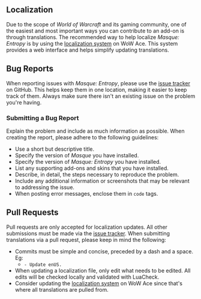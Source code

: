 ## Localization

Due to the scope of _World of Warcraft_ and its gaming community, one of the easiest and most important ways you can contribute to an add-on is through translations. The recommended way to help localize _Masque: Entropy_ is by using the [localization system] on WoW Ace. This system provides a web interface and helps simplify updating translations.

## Bug Reports

When reporting issues with _Masque: Entropy_, please use the [issue tracker] on GitHub. This helps keep them in one location, making it easier to keep track of them. Always make sure there isn't an existing issue on the problem you're having.

### Submitting a Bug Report

Explain the problem and include as much information as possible. When creating the report, please adhere to the following guidelines:

- Use a short but descriptive title.
- Specify the version of _Masque_ you have installed.
- Specify the version of _Masque: Entropy_ you have installed.
- List any supporting add-ons and skins that you have installed.
- Describe, in detail, the steps necessary to reproduce the problem.
- Include any additional information or screenshots that may be relevant to addressing the issue.
- When posting error messages, enclose them in `code` tags.

## Pull Requests

Pull requests are only accepted for localization updates. All other submissions must be made via the [issue tracker]. When submitting translations via a pull request, please keep in mind the following:

- Commits must be simple and concise, preceded by a dash and a space. Eg:
  - `- Update enUS.`
- When updating a localization file, only edit what needs to be edited. All edits will be checked locally and validated with LuaCheck.
- Consider updating the [localization system] on WoW Ace since that's where all translations are pulled from.

[issue tracker]: https://github.com/StormFX/Masque_Entropy/issues (Report an Issue)
[localization system]: https://www.wowace.com/projects/masque-entropy/localization (Translate on WoW Ace)
